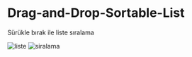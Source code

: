 # Drag-and-Drop-Sortable-List
Sürükle bırak ile liste sıralama

![liste](https://github.com/berkanakman/Drag-and-Drop-Sortable-List/assets/36258013/cf3d15e9-ba1e-4062-91b4-4c3331817d20)
![siralama](https://github.com/berkanakman/Drag-and-Drop-Sortable-List/assets/36258013/4670aec7-c0fe-488c-87fc-d5ba34cb27fb)
